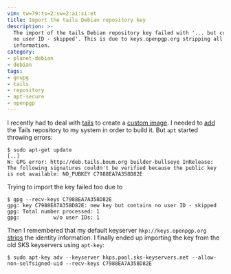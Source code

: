 ```yaml
---
vim: tw=79:ts=2:sw=2:ai:si:et
title: Import the tails Debian repository key
description: >-
  The import of the tails Debian repository key failed with '... but contains
  no user ID - skipped'. This is due to keys.openpgp.org stripping all ID
  information.
category:
- planet-debian
- debian
tags:
- gnupg
- tails
- repository
- apt-secure
- openpgp
---
```


I recently had to deal with [tails] to create a [custom image]. I needed to
[add] the Tails repository to my system in order to build it. But `apt` started
throwing errors:

```console
$ sudo apt-get update
[..]
W: GPG error: http://deb.tails.boum.org builder-bullseye InRelease:
The following signatures couldn't be verified because the public key is not available: NO_PUBKEY C7988EA7A358D82E
```

Trying to import the key failed too due to

```console
$ gpg --recv-keys C7988EA7A358D82E
gpg: key C7988EA7A358D82E: new key but contains no user ID - skipped
gpg: Total number processed: 1
gpg:           w/o user IDs: 1
```

Then I remembered that my default keyserver `hkp://keys.openpgp.org` [strips]
the identity information. I finally ended up importing the key from the old SKS
keyservers using `apt-key`:

```console
$ sudo apt-key adv --keyserver hkps.pool.sks-keyservers.net --allow-non-selfsigned-uid --recv-keys C7988EA7A358D82E
```

[tails]: https://tails.boum.org/
[custom image]: https://tails.boum.org/contribute/how/code/HACKING/
[add]: https://tails.boum.org/contribute/build/
[strips]: https://keys.openpgp.org/about
